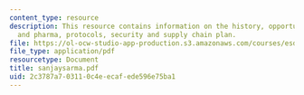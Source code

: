 ```yaml
---
content_type: resource
description: This resource contains information on the history, opportunities in retail
  and pharma, protocols, security and supply chain plan.
file: https://ol-ocw-studio-app-production.s3.amazonaws.com/courses/esd-290-special-topics-in-supply-chain-management-spring-2005/2c3787a703110c4eecafede596e75ba1_sanjaysarma.pdf
file_type: application/pdf
resourcetype: Document
title: sanjaysarma.pdf
uid: 2c3787a7-0311-0c4e-ecaf-ede596e75ba1
---
```

